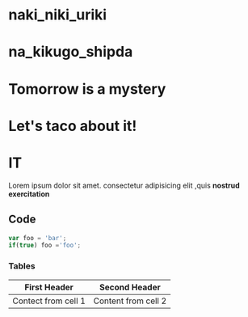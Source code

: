 # naki_niki_uriki
# na_kikugo_shipda
# Tomorrow is a mystery
# Let's taco about it!

 # IT
 
 Lorem ipsum dolor sit amet. consectetur adipisicing elit ,quis
 **nostrud exercitation**
 
 ## Code

```javascript
var foo = 'bar';
if(true) foo ='foo';
```

### Tables

First Header |Second Header
-------------|-----------------
Contect from cell 1 | Content from cell 2
